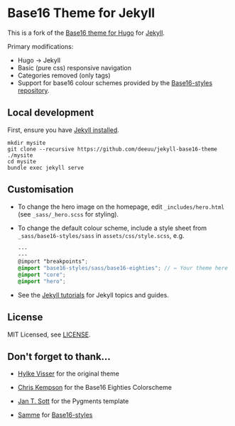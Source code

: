 # Base16 Theme for Jekyll

This is a fork of the [Base16 theme for Hugo](https://github.com/htdvisser/hugo-base16-theme.git) for [Jekyll](https://github.com/jekyll/jekyll).

Primary modifications:

- Hugo → Jekyll
- Basic (pure css) responsive navigation
- Categories removed (only tags)
- Support for base16 colour schemes provided by the [Base16-styles repository](https://github.com/samme/base16-styles).

## Local development

First, ensure you have [Jekyll installed](https://jekyllrb.com/docs/installation/).

```shell
mkdir mysite
git clone --recursive https://github.com/deeuu/jekyll-base16-theme ./mysite
cd mysite
bundle exec jekyll serve
```

## Customisation

- To change the hero image on the homepage, edit `_includes/hero.html` (see
`_sass/_hero.scss` for styling).

- To change the default colour scheme, include a style sheet from `_sass/base16-styles/sass` in `assets/css/style.scss`, e.g.
    ```scss
    ---
    ---
    @import "breakpoints";
    @import "base16-styles/sass/base16-eighties"; // ← Your theme here
    @import "core";
    @import "hero";
    ```

- See the [Jekyll tutorials](https://jekyllrb.com/tutorials/home/) for Jekyll topics and guides.

## License

MIT Licensed, see [LICENSE](https://github.com/htdvisser/hugo-base16-theme/blob/master/LICENSE).


## Don't forget to thank...

- [Hylke Visser](https://github.com/htdvisser) for the original theme

- [Chris Kempson](http://chriskempson.com) for the Base16 Eighties Colorscheme

- [Jan T. Sott](https://github.com/idleberg) for the Pygments template

- [Samme](https://github.com/samme) for [Base16-styles](https://github.com/samme/base16-styles)

